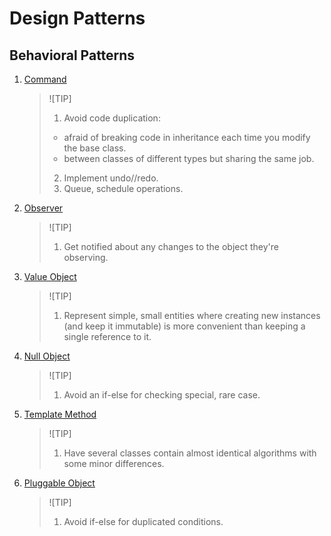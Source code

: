 # Design Patterns

## Behavioral Patterns

1. [Command](./lessons/command.ipynb)
    > ![TIP]
    > 1. Avoid code duplication:
    >   * afraid of breaking code in inheritance each time you modify the base class.
    >   * between classes of different types but sharing the same job.
    > 2. Implement undo//redo.
    > 3. Queue, schedule operations.
2. [Observer](./lessons/observer.ipynb)
    > ![TIP]
    > 1. Get notified about any changes to the object they're observing.
3. [Value Object](./lessons/value-object.ipynb)
    > ![TIP]
    > 1. Represent simple, small entities where creating new instances (and keep it immutable) is more convenient than keeping a single reference to it.
4. [Null Object](./lessons/null-object.ipynb)
    > ![TIP]
    > 1. Avoid an if-else for checking special, rare case.
5. [Template Method](./lessons/template-method.ipynb)
    > ![TIP]
    > 1. Have several classes contain almost identical algorithms with some minor differences.
6. [Pluggable Object](./lessons/pluggable-object.ipynb)
    > ![TIP]
    > 1. Avoid if-else for duplicated conditions.